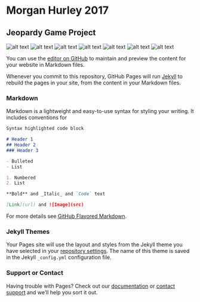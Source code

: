 
# Morgan Hurley 2017
## Jeopardy Game Project
 
![alt text](https://morganhurley8.github.io/Programming1Portfolio/pic7.png "Logo title text 1")
![alt text](https://morganhurley8.github.io/Programming1Portfolio/pic.png "Logo title text 1")
![alt text](https://morganhurley8.github.io/Programming1Portfolio/pic2.png "Logo title text 1")
![alt text](https://morganhurley8.github.io/Programming1Portfolio/pic3.png "Logo title text 1")
![alt text](https://morganhurley8.github.io/Programming1Portfolio/pic4.png "Logo title text 1")
![alt text](https://morganhurley8.github.io/Programming1Portfolio/pic5.png "Logo title text 1")
![alt text](https://morganhurley8.github.io/Programming1Portfolio/pic6.png "Logo title text 1")

 


You can use the [editor on GitHub]() to maintain and preview the content for your website in Markdown files.

Whenever you commit to this repository, GitHub Pages will run [Jekyll](https://jekyllrb.com/) to rebuild the pages in your site, from the content in your Markdown files.

### Markdown

Markdown is a lightweight and easy-to-use syntax for styling your writing. It includes conventions for

```markdown
Syntax highlighted code block

# Header 1
## Header 2
### Header 3

- Bulleted
- List

1. Numbered
2. List

**Bold** and _Italic_ and `Code` text

[Link](url) and ![Image](src)
```

For more details see [GitHub Flavored Markdown](https://guides.github.com/features/mastering-markdown/).

### Jekyll Themes

Your Pages site will use the layout and styles from the Jekyll theme you have selected in your [repository settings](https://github.com/MorganHurley8/Programming1Portfolio/settings). The name of this theme is saved in the Jekyll `_config.yml` configuration file.

### Support or Contact

Having trouble with Pages? Check out our [documentation](https://help.github.com/categories/github-pages-basics/) or [contact support](https://github.com/contact) and we’ll help you sort it out.
